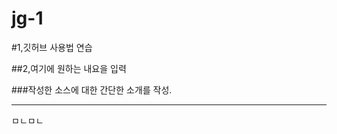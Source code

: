 # jg-1
#1,깃허브 사용법 연습

##2,여기에 원하는 내요을 입력

###작성한 소스에 대한 간단한 소개를 작성.

*****************************************

ㅁㄴㅁㄴ
